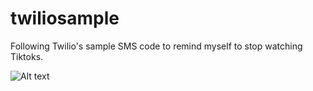# twiliosample
Following Twilio's sample SMS code to remind myself to stop watching Tiktoks.

![Alt text](/relative/path/to/screenshot.jpeg?raw=true "Optional Title")
